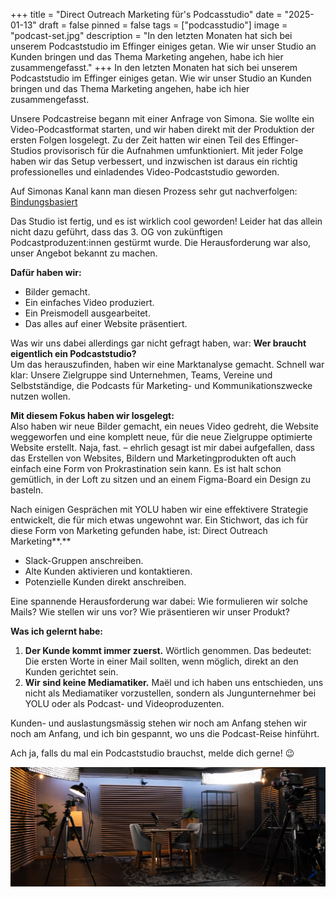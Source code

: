 +++
title = "Direct Outreach Marketing für's Podcasstudio"
date = "2025-01-13"
draft = false
pinned = false
tags = ["podcasstudio"]
image = "podcast-set.jpg"
description = "In den letzten Monaten hat sich bei unserem Podcaststudio im Effinger einiges getan. Wie wir unser Studio an Kunden bringen und das Thema Marketing angehen, habe ich hier zusammengefasst."
+++
In den letzten Monaten hat sich bei unserem Podcaststudio im Effinger einiges getan. Wie wir unser Studio an Kunden bringen und das Thema Marketing angehen, habe ich hier zusammengefasst.

Unsere Podcastreise begann mit einer Anfrage von Simona. Sie wollte ein Video-Podcastformat starten, und wir haben direkt mit der Produktion der ersten Folgen losgelegt. Zu der Zeit hatten wir einen Teil des Effinger-Studios provisorisch für die Aufnahmen umfunktioniert. Mit jeder Folge haben wir das Setup verbessert, und inzwischen ist daraus ein richtig professionelles und einladendes Video-Podcaststudio geworden.

Auf Simonas Kanal kann man diesen Prozess sehr gut nachverfolgen: [Bindungsbasiert](https://www.youtube.com/@bindungsbasiert)

Das Studio ist fertig, und es ist wirklich cool geworden! Leider hat das allein nicht dazu geführt, dass das 3. OG von zukünftigen Podcastproduzent:innen gestürmt wurde. Die Herausforderung war also, unser Angebot bekannt zu machen.

**Dafür haben wir:**

* Bilder gemacht.
* Ein einfaches Video produziert.
* Ein Preismodell ausgearbeitet.
* Das alles auf einer Website präsentiert.

Was wir uns dabei allerdings gar nicht gefragt haben, war: **Wer braucht eigentlich ein Podcaststudio?** \
Um das herauszufinden, haben wir eine Marktanalyse gemacht. Schnell war klar: Unsere Zielgruppe sind Unternehmen, Teams, Vereine und Selbstständige, die Podcasts für Marketing- und Kommunikationszwecke nutzen wollen.

**Mit diesem Fokus haben wir losgelegt:**\
Also haben wir neue Bilder gemacht, ein neues Video gedreht, die Website weggeworfen und eine komplett neue, für die neue Zielgruppe optimierte Website erstellt. Naja, fast.  – ehrlich gesagt ist mir dabei aufgefallen, dass das Erstellen von Websites, Bildern und Marketingprodukten oft auch einfach eine Form von Prokrastination sein kann. Es ist halt schon gemütlich, in der Loft zu sitzen und an einem Figma-Board ein Design zu basteln.

Nach einigen Gesprächen mit YOLU haben wir eine effektivere Strategie entwickelt, die für mich etwas ungewohnt war. Ein Stichwort, das ich für diese Form von Marketing gefunden habe, ist: Direct Outreach Marketing**.**

* Slack-Gruppen anschreiben.
* Alte Kunden aktivieren und kontaktieren.
* Potenzielle Kunden direkt anschreiben.

Eine spannende Herausforderung war dabei: Wie formulieren wir solche Mails? Wie stellen wir uns vor? Wie präsentieren wir unser Produkt?

**Was ich gelernt habe:**

1. **Der Kunde kommt immer zuerst.** Wörtlich genommen. Das bedeutet: Die ersten Worte in einer Mail sollten, wenn möglich, direkt an den Kunden gerichtet sein.
2. **Wir sind keine Mediamatiker.** Maël und ich haben uns entschieden, uns nicht als Mediamatiker vorzustellen, sondern als Jungunternehmer bei YOLU oder als Podcast- und Videoproduzenten.

Kunden- und auslastungsmässig stehen wir noch am Anfang stehen wir noch am Anfang, und ich bin gespannt, wo uns die Podcast-Reise hinführt. 

Ach ja, falls du mal ein Podcaststudio brauchst, melde dich gerne! 😉

![](podcast-set.jpg)